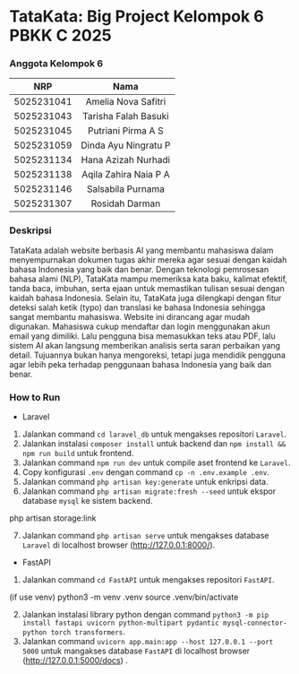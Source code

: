 # TataKata: Big Project Kelompok 6 PBKK C 2025

### Anggota Kelompok 6
|    NRP     |      Nama      |
| :--------: | :------------: |
| 5025231041 | Amelia Nova Safitri |
| 5025231043 | Tarisha Falah Basuki |
| 5025231045 | Putriani Pirma A S |
| 5025231059 | Dinda Ayu Ningratu P |
| 5025231134 | Hana Azizah Nurhadi |
| 5025231138 | Aqila Zahira Naia P A |
| 5025231146 | Salsabila Purnama |
| 5025231307 | Rosidah Darman |

### Deskripsi
  TataKata adalah website berbasis AI yang membantu mahasiswa dalam menyempurnakan dokumen tugas akhir mereka agar sesuai dengan kaidah bahasa Indonesia yang baik dan benar. Dengan teknologi pemrosesan bahasa alami (NLP), TataKata mampu memeriksa kata baku, kalimat efektif, tanda baca, imbuhan, serta ejaan untuk memastikan tulisan sesuai dengan kaidah bahasa Indonesia. Selain itu, TataKata juga dilengkapi dengan fitur deteksi salah ketik (typo) dan translasi ke bahasa Indonesia sehingga sangat membantu mahasiswa.
Website ini dirancang agar mudah digunakan. Mahasiswa cukup mendaftar dan login menggunakan akun email yang dimiliki. Lalu pengguna bisa memasukkan teks atau PDF, lalu sistem AI akan langsung memberikan analisis serta saran perbaikan yang detail. Tujuannya bukan hanya mengoreksi, tetapi juga mendidik pengguna agar lebih peka terhadap penggunaan bahasa Indonesia yang baik dan benar.

### How to Run
- Laravel
1. Jalankan command ```cd laravel_db``` untuk mengakses repositori ```Laravel```.
2. Jalankan instalasi ```composer install``` untuk backend dan ```npm install && npm run build``` untuk frontend.
3. Jalankan command ```npm run dev``` untuk compile aset frontend ke ```Laravel```.
4. Copy konfigurasi ```.env``` dengan command ```cp -n .env.example .env```.
5. Jalankan command ```php artisan key:generate``` untuk enkripsi data.
6. Jalankan command ```php artisan migrate:fresh --seed``` untuk ekspor database ```mysql``` ke sistem backend.

php artisan storage:link

7. Jalankan command ```php artisan serve``` untuk mengakses database ```Laravel``` di localhost browser (http://127.0.0.1:8000/).

- FastAPI
1. Jalankan command ```cd FastAPI``` untuk mengakses repositori ```FastAPI```.

(if use venv)
python3 -m venv .venv
source .venv/bin/activate

2. Jalankan instalasi library python dengan command ```python3 -m pip install fastapi uvicorn python-multipart pydantic mysql-connector-python torch transformers```.
3. Jalankan command ```uvicorn app.main:app --host 127.0.0.1 --port 5000``` untuk mangakses database ```FastAPI``` di localhost browser (http://127.0.0.1:5000/docs)
.

